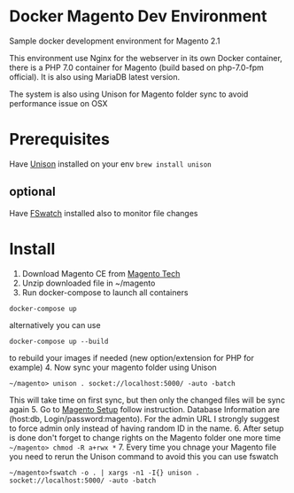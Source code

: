 # Docker Magento Dev Environment
Sample docker development environment for Magento 2.1

This environment use Nginx for the webserver in its own Docker container, there is a PHP 7.0 container for Magento (build based on php-7.0-fpm official). It is also using MariaDB latest version.

The system is also using Unison for Magento folder sync to avoid performance issue on OSX

# Prerequisites
Have [Unison](http://www.cis.upenn.edu/~bcpierce/unison/) installed on your env ```brew install unison```
## optional
Have [FSwatch](https://github.com/emcrisostomo/fswatch) installed also to monitor file changes

# Install
1. Download Magento CE from [Magento Tech](https://magento.com/tech-resources/download)
2. Unzip downloaded file in ~/magento
3. Run docker-compose to launch all containers 
```shell
docker-compose up
``` 
alternatively you can use 
```shell
docker-compose up --build
``` 
to rebuild your images if needed (new option/extension for PHP for example)
4. Now sync your magento folder using Unison
```
~/magento> unison . socket://localhost:5000/ -auto -batch
```
This will take time on first sync, but then only the changed files will be sync again
5. Go to [Magento Setup](http://localhost:8880/setup) follow instruction. Database Information are (host:db, Login/password:magento). For the admin URL I strongly suggest to force admin only instead of having random ID in the name.
6. After setup is done don't forget to change rights on the Magento folder one more time `~/magento> chmod -R a+rwx *`
7. Every time you chnage your Magento file you need to rerun the Unison command to avoid this you can use fswatch
```shell
~/magento>fswatch -o . | xargs -n1 -I{} unison . socket://localhost:5000/ -auto -batch
```
